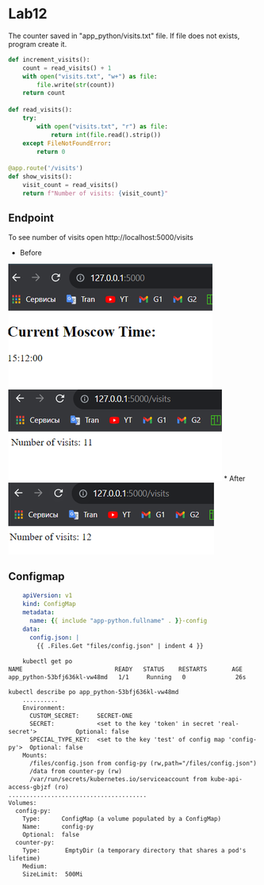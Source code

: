 # Lab12

The counter saved in "app_python/visits.txt" file. If file does not exists, program create it. 

```python
def increment_visits():
    count = read_visits() + 1
    with open("visits.txt", "w+") as file:
        file.write(str(count))
    return count
  
def read_visits():
    try:
        with open("visits.txt", "r") as file:
            return int(file.read().strip())
    except FileNotFoundError:
        return 0
    
@app.route('/visits')
def show_visits():
    visit_count = read_visits()
    return f"Number of visits: {visit_count}"
```

## Endpoint

To see number of visits open http://localhost:5000/visits

* Before
<img src="img/img_1.png">
<img src="img/img.png">
* After 
<img src="img/img_2.png">

## Configmap

```yml
    apiVersion: v1
    kind: ConfigMap
    metadata:
      name: {{ include "app-python.fullname" . }}-config
    data:
      config.json: |
        {{ .Files.Get "files/config.json" | indent 4 }}
```

```text
    kubectl get po
NAME                          READY   STATUS    RESTARTS       AGE
app_python-53bfj636kl-vw48md   1/1     Running   0              26s
```

```text
kubectl describe po app_python-53bfj636kl-vw48md
    ..........
    Environment:
      CUSTOM_SECRET:     SECRET-ONE
      SECRET:            <set to the key 'token' in secret 'real-secret'>           Optional: false
      SPECIAL_TYPE_KEY:  <set to the key 'test' of config map 'config-py'>  Optional: false
    Mounts:
      /files/config.json from config-py (rw,path="/files/config.json")
      /data from counter-py (rw)
      /var/run/secrets/kubernetes.io/serviceaccount from kube-api-access-gbjzf (ro)
.......................................
Volumes:
  config-py:
    Type:      ConfigMap (a volume populated by a ConfigMap)
    Name:      config-py
    Optional:  false
  counter-py:
    Type:       EmptyDir (a temporary directory that shares a pod's lifetime)
    Medium:
    SizeLimit:  500Mi
```